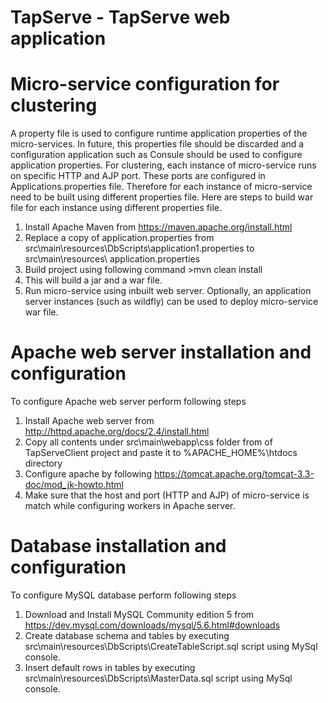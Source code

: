 # TapServe - TapServe web application 

# Micro-service configuration for clustering
A property file is used to configure runtime application properties of the micro-services. In future, this properties file should be discarded and a configuration application such as Consule should be used to configure application properties. 
For clustering, each instance of micro-service runs on specific HTTP and AJP port. These ports are configured in Applications.properties file. Therefore for each instance of micro-service need to be built using different properties file. Here are steps to build war file for each instance using different properties file. 
1.	Install Apache Maven from https://maven.apache.org/install.html
2.	Replace a copy of application.properties from src\main\resources\DbScripts\application1.properties to src\main\resources\ application.properties
3.	Build project using following command >mvn clean install 
4.	This will build a jar and a war file. 
5.	Run micro-service using inbuilt web server. Optionally, an application server instances (such as wildfly) can be used to deploy micro-service war file. 

# Apache web server installation and configuration
To configure Apache web server perform following steps
1.	Install Apache web server from http://httpd.apache.org/docs/2.4/install.html
2.	Copy all contents under src\main\webapp\css  folder from of TapServeClient project and paste it to %APACHE_HOME%\htdocs directory
3.	Configure apache by following https://tomcat.apache.org/tomcat-3.3-doc/mod_jk-howto.html 
4.	Make sure that the host and port (HTTP and AJP) of micro-service is match while configuring workers in Apache server. 

# Database installation and configuration
To configure MySQL database perform following steps
1.	Download and Install MySQL Community edition 5 from https://dev.mysql.com/downloads/mysql/5.6.html#downloads
2.	Create database schema and tables by executing src\main\resources\DbScripts\CreateTableScript.sql script using MySql console. 
3.	Insert default rows in tables by executing src\main\resources\DbScripts\MasterData.sql script using MySql console.


